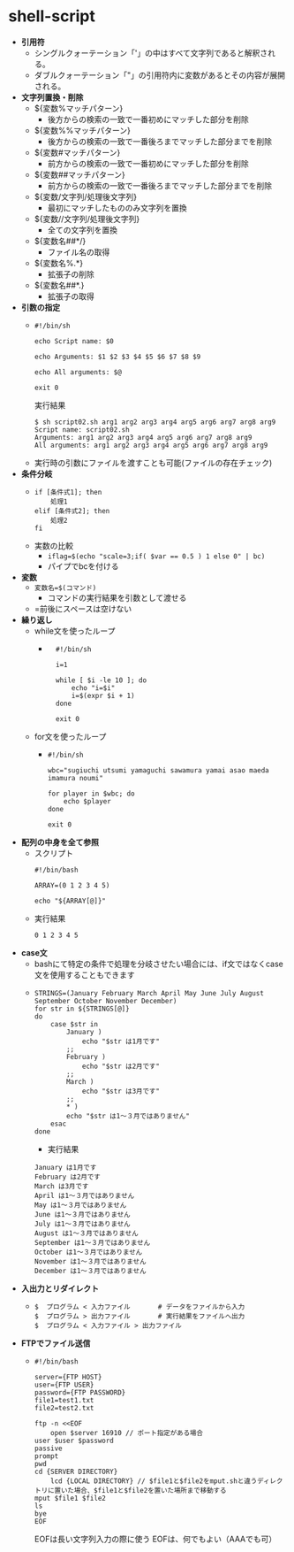 # shell-script
- **引用符**
  - シングルクォーテーション「'」の中はすべて文字列であると解釈される。
  - ダブルクォーテーション「"」の引用符内に変数があるとその内容が展開される。
- **文字列置換・削除**
  - ${変数%マッチパターン}
    - 後方からの検索の一致で一番初めにマッチした部分を削除
  - ${変数%%マッチパターン}
    - 後方からの検索の一致で一番後ろまでマッチした部分までを削除
  - ${変数#マッチパターン}
    - 前方からの検索の一致で一番初めにマッチした部分を削除
  - ${変数##マッチパターン}
    - 前方からの検索の一致で一番後ろまでマッチした部分までを削除
  - ${変数/文字列/処理後文字列}
    - 最初にマッチしたもののみ文字列を置換
  - ${変数//文字列/処理後文字列}
    - 全ての文字列を置換
  - ${変数名##*/}
    - ファイル名の取得
  - ${変数名%.*}
    - 拡張子の削除
  - ${変数名##*.}
    - 拡張子の取得
- **引数の指定**
  - ```
    #!/bin/sh

    echo Script name: $0

    echo Arguments: $1 $2 $3 $4 $5 $6 $7 $8 $9

    echo All arguments: $@

    exit 0
    ```
    実行結果
    ```
    $ sh script02.sh arg1 arg2 arg3 arg4 arg5 arg6 arg7 arg8 arg9
    Script name: script02.sh
    Arguments: arg1 arg2 arg3 arg4 arg5 arg6 arg7 arg8 arg9
    All arguments: arg1 arg2 arg3 arg4 arg5 arg6 arg7 arg8 arg9
    ```
  -  実行時の引数にファイルを渡すことも可能(ファイルの存在チェック)
- **条件分岐**
  - ```
    if [条件式1]; then
        処理1
    elif [条件式2]; then
        処理2
    fi
    ```
  - 実数の比較
    - `iflag=$(echo "scale=3;if( $var == 0.5 ) 1 else 0" | bc)`
    - パイプでbcを付ける  
- **変数**
  - `変数名=$(コマンド)`
    - コマンドの実行結果を引数として渡せる
  - =前後にスペースは空けない
- **繰り返し**
  - while文を使ったループ
    - ```
        #!/bin/sh

        i=1

        while [ $i -le 10 ]; do
            echo "i=$i"
            i=$(expr $i + 1)
        done

        exit 0
      ```
  -  for文を使ったループ
     -  ```
        #!/bin/sh

        wbc="sugiuchi utsumi yamaguchi sawamura yamai asao maeda imamura noumi"

        for player in $wbc; do
            echo $player
        done

        exit 0
        ```
- **配列の中身を全て参照**
  - スクリプト
    ```
    #!/bin/bash

    ARRAY=(0 1 2 3 4 5)

    echo "${ARRAY[@]}"
    ```
  - 実行結果 
    ```
    0 1 2 3 4 5 
    ```
- **case文**
  - bashにて特定の条件で処理を分岐させたい場合には、if文ではなくcase文を使用することもできます
  - ```
    STRINGS=(January February March April May June July August September October November December)
    for str in ${STRINGS[@]}
    do
        case $str in
            January )
                echo "$str は1月です"
            ;;
            February )
                echo "$str は2月です"
            ;;
            March )
                echo "$str は3月です"
            ;;
            * )
            echo "$str は1～３月ではありません"
        esac
    done
    ```
    - 実行結果
    ```
    January は1月です
    February は2月です
    March は3月です
    April は1～３月ではありません
    May は1～３月ではありません
    June は1～３月ではありません
    July は1～３月ではありません
    August は1～３月ではありません
    September は1～３月ではありません
    October は1～３月ではありません
    November は1～３月ではありません
    December は1～３月ではありません
    ```
- **入出力とリダイレクト**
  - ```
    $  プログラム < 入力ファイル		# データをファイルから入力
    $  プログラム > 出力ファイル		# 実行結果をファイルへ出力
    $  プログラム < 入力ファイル > 出力ファイル
    ```
- **FTPでファイル送信**
  - ```
    #!/bin/bash

    server={FTP HOST}
    user={FTP USER}
    password={FTP PASSWORD}
    file1=test1.txt
    file2=test2.txt

    ftp -n <<EOF
        open $server 16910 // ポート指定がある場合
    user $user $password
    passive
    prompt
    pwd
    cd {SERVER DIRECTORY}
        lcd {LOCAL DIRECTORY} // $file1と$file2をmput.shと違うディレクトリに置いた場合、$file1と$file2を置いた場所まで移動する
    mput $file1 $file2
    ls
    bye
    EOF
    ```
    EOFは長い文字列入力の際に使う
    EOFは、何でもよい（AAAでも可）